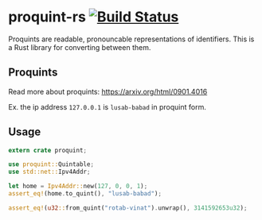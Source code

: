 # proquint-rs [![Build Status](https://travis-ci.org/christian-blades-cb/proquint-rs.svg?branch=master)](https://travis-ci.org/christian-blades-cb/proquint-rs)

Proquints are readable, pronouncable representations of identifiers. This is a Rust library for converting between them.

## Proquints

Read more about proquints: https://arxiv.org/html/0901.4016

Ex. the ip address `127.0.0.1` is `lusab-babad` in proquint form.

## Usage

``` rust
extern crate proquint;

use proquint::Quintable;
use std::net::Ipv4Addr;

let home = Ipv4Addr::new(127, 0, 0, 1);
assert_eq!(home.to_quint(), "lusab-babad");

assert_eq!(u32::from_quint("rotab-vinat").unwrap(), 3141592653u32);
```
